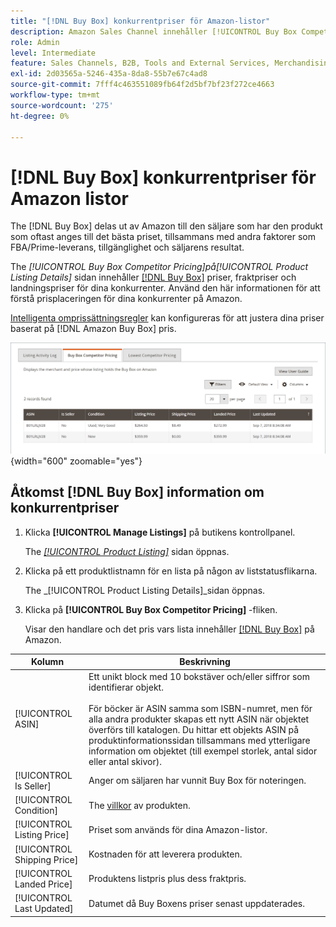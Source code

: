 ```yaml
---
title: "[!DNL Buy Box] konkurrentpriser för Amazon-listor"
description: Amazon Sales Channel innehåller [!UICONTROL Buy Box Competitor Pricing] som hjälper dig att förstå prisplaceringen för dina konkurrenter på Amazon.
role: Admin
level: Intermediate
feature: Sales Channels, B2B, Tools and External Services, Merchandising, Integration
exl-id: 2d03565a-5246-435a-8da8-55b7e67c4ad8
source-git-commit: 7fff4c463551089fb64f2d5bf7bf23f272ce4663
workflow-type: tm+mt
source-wordcount: '275'
ht-degree: 0%

---
```


# [!DNL Buy Box] konkurrentpriser för Amazon listor

The [!DNL Buy Box] delas ut av Amazon till den säljare som har den produkt som oftast anges till det bästa priset, tillsammans med andra faktorer som FBA/Prime-leverans, tillgänglighet och säljarens resultat.

The _[!UICONTROL Buy Box Competitor Pricing]_på_[!UICONTROL Product Listing Details]_ sidan innehåller [[!DNL Buy Box]](./buy-box-competitor-pricing.md) priser, fraktpriser och landningspriser för dina konkurrenter. Använd den här informationen för att förstå prisplaceringen för dina konkurrenter på Amazon.

[Intelligenta omprissättningsregler](./intelligent-repricing-rules.md) kan konfigureras för att justera dina priser baserat på [!DNL Amazon Buy Box] pris.

![Information om Buy Boxens konkurrentpriser](assets/amazon-listing-details-buy-box.png){width="600" zoomable="yes"}

## Åtkomst [!DNL Buy Box] information om konkurrentpriser

1. Klicka **[!UICONTROL Manage Listings]** på butikens kontrollpanel.

   The [_[!UICONTROL Product Listing]_](./managing-product-listings.md) sidan öppnas.

1. Klicka på ett produktlistnamn för en lista på någon av liststatusflikarna.

   The _[!UICONTROL Product Listing Details]_sidan öppnas.

1. Klicka på **[!UICONTROL Buy Box Competitor Pricing]** -fliken.

   Visar den handlare och det pris vars lista innehåller [[!DNL Buy Box]](./buy-box-competitor-pricing.md) på Amazon.

| Kolumn | Beskrivning |
|-----------------------------|----------------------------------------------------------------------------------------------------------------------------------------------------------------------------------------------------------------------------------------------------------------------------------------------------------------------------------------------------------------------------------------|
| [!UICONTROL ASIN] | Ett unikt block med 10 bokstäver och/eller siffror som identifierar objekt.<br><br>För böcker är ASIN samma som ISBN-numret, men för alla andra produkter skapas ett nytt ASIN när objektet överförs till katalogen. Du hittar ett objekts ASIN på produktinformationssidan tillsammans med ytterligare information om objektet (till exempel storlek, antal sidor eller antal skivor). |
| [!UICONTROL Is Seller] | Anger om säljaren har vunnit Buy Box för noteringen. |
| [!UICONTROL Condition] | The [villkor](./product-listing-condition.md) av produkten. |
| [!UICONTROL Listing Price] | Priset som används för dina Amazon-listor. |
| [!UICONTROL Shipping Price] | Kostnaden för att leverera produkten. |
| [!UICONTROL Landed Price] | Produktens listpris plus dess fraktpris. |
| [!UICONTROL Last Updated] | Datumet då Buy Boxens priser senast uppdaterades. |
